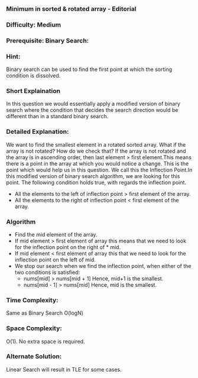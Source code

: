 ### **Minimum in sorted & rotated array - Editorial**
### **Difficulty**: Medium
### **Prerequisite: Binary Search**:
### **Hint:**
Binary search can be used to find the first point at which the sorting condition is dissolved. 
### **Short Explaination**
In this question we would essentially apply a modified version of binary search where the condition that decides the search direction would be different than in a standard binary search.
### **Detailed Explanation**:
We want to find the smallest element in a rotated sorted array. What if the array is not rotated? How do we check that?
If the array is not rotated and the array is in ascending order, then last element > first element.This means there is a point in the array at which you would notice a change. This is the point which would help us in this question. We call this the Inflection Point.In this modified version of binary search algorithm, we are looking for this point. The following condition holds true, with regards the inflection point.
* All the elements to the left of inflection point > first element of the array.
* All the elements to the right of inflection point < first element of the array.
### Algorithm 
* Find the mid element of the array.
* If mid element > first element of array this means that we need to look for the inflection point on the right of * mid.
* If mid element < first element of array this that we need to look for the inflection point on the left of mid.
* We stop our search when we find the inflection point, when either of the two conditions is satisfied:
	* nums[mid] > nums[mid + 1] Hence, mid+1 is the smallest.
	* nums[mid - 1] > nums[mid] Hence, mid is the smallest.
### **Time Complexity**:
Same as Binary Search  O(logN)
### **Space Complexity**:
O(1). No extra space is required.
### **Alternate Solution**:
Linear Search will result in TLE for some cases.